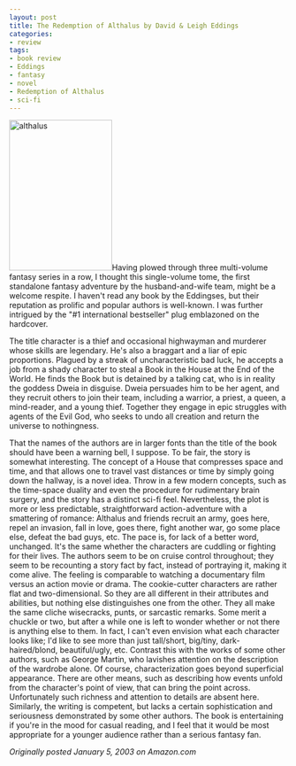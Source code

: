 ```yaml
---
layout: post
title: The Redemption of Althalus by David & Leigh Eddings
categories:
- review
tags:
- book review
- Eddings
- fantasy
- novel
- Redemption of Althalus
- sci-fi
---
```

<img title="althalus" src="http://www.yentran.org/blog/wp-content/uploads/2011/09/althalus.jpg" width="186" height="272" />Having plowed through three multi-volume fantasy series in a row, I thought this single-volume tome, the first standalone fantasy adventure by the husband-and-wife team, might be a welcome respite. I haven't read any book by the Eddingses, but their reputation as prolific and popular authors is well-known. I was further intrigued by the "#1 international bestseller" plug emblazoned on the hardcover.

The title character is a thief and occasional highwayman and murderer whose skills are legendary. He's also a braggart and a liar of epic proportions. Plagued by a streak of uncharacteristic bad luck, he accepts a job from a shady character to steal a Book in the House at the End of the World. He finds the Book but is detained by a talking cat, who is in reality the goddess Dweia in disguise. Dweia persuades him to be her agent, and they recruit others to join their team, including a warrior, a priest, a queen, a mind-reader, and a young thief. Together they engage in epic struggles with agents of the Evil God, who seeks to undo all creation and return the universe to nothingness.

That the names of the authors are in larger fonts than the title of the book should have been a warning bell, I suppose. To be fair, the story is somewhat interesting. The concept of a House that compresses space and time, and that allows one to travel vast distances or time by simply going down the hallway, is a novel idea. Throw in a few modern concepts, such as the time-space duality and even the procedure for rudimentary brain surgery, and the story has a distinct sci-fi feel. Nevertheless, the plot is more or less predictable, straightforward action-adventure with a smattering of romance: Althalus and friends recruit an army, goes here, repel an invasion, fall in love, goes there, fight another war, go some place else, defeat the bad guys, etc. The pace is, for lack of a better word, unchanged. It's the same whether the characters are cuddling or fighting for their lives. The authors seem to be on cruise control throughout; they seem to be recounting a story fact by fact, instead of portraying it, making it come alive. The feeling is comparable to watching a documentary film versus an action movie or drama. The cookie-cutter characters are rather flat and two-dimensional. So they are all different in their attributes and abilities, but nothing else distinguishes one from the other. They all make the same cliche wisecracks, punts, or sarcastic remarks. Some merit a chuckle or two, but after a while one is left to wonder whether or not there is anything else to them. In fact, I can't even envision what each character looks like; I'd like to see more than just tall/short, big/tiny, dark-haired/blond, beautiful/ugly, etc. Contrast this with the works of some other authors, such as George Martin, who lavishes attention on the description of the wardrobe alone. Of course, characterization goes beyond superficial appearance. There are other means, such as describing how events unfold from the character's point of view, that can bring the point across. Unfortunately such richness and attention to details are absent here. Similarly, the writing is competent, but lacks a certain sophistication and seriousness demonstrated by some other authors. The book is entertaining if you're in the mood for casual reading, and I feel that it would be most appropriate for a younger audience rather than a serious fantasy fan.

*Originally posted January 5, 2003 on Amazon.com*

